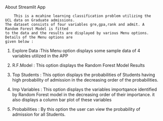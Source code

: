 About Streamlit App


        This is a mcahine learning classification problem utilizing the UCL data on Graduate admissions.
	The dataset consists of four variables gre,gpa,rank and admit. A Random Forest Model is fitted
	to the data and the results are displayed by various Menu options. Details of the Menu options are 
	given below :

1.	Explore Data :This Menu option displays some sample data of 4 variables utilized in the APP

2.	R.F.Model : This option displays the Random Forest Model Results

3.	Top Students : This option displays the probabilities of Students having high probability of
	admission in the decreasing order of the probabilities.

4.	Imp Variables : This option displays the  variables importqance identified by Random Forest model in the 
	decreasing order of their importance. it also displays a column bar plot of these variables

5.	Probabilities : By this option the user can view the probability of admission for all Students. 
